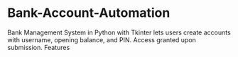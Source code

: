 # Bank-Account-Automation
Bank Management System in Python with Tkinter lets users create accounts with username, opening balance, and PIN. Access granted upon submission. Features
